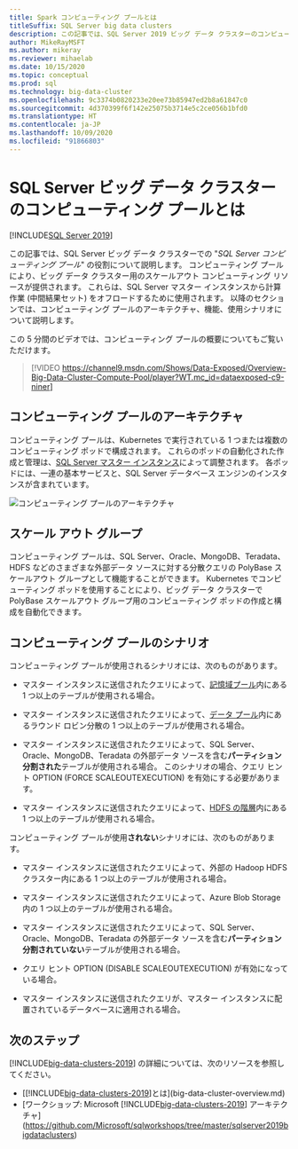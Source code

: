 ```yaml
---
title: Spark コンピューティング プールとは
titleSuffix: SQL Server big data clusters
description: この記事では、SQL Server 2019 ビッグ データ クラスターのコンピューティング プールについて説明します。
author: MikeRayMSFT
ms.author: mikeray
ms.reviewer: mihaelab
ms.date: 10/15/2020
ms.topic: conceptual
ms.prod: sql
ms.technology: big-data-cluster
ms.openlocfilehash: 9c3374b0820233e20ee73b85947ed2b8a61847c0
ms.sourcegitcommit: 4d370399f6f142e25075b3714e5c2ce056b1bfd0
ms.translationtype: HT
ms.contentlocale: ja-JP
ms.lasthandoff: 10/09/2020
ms.locfileid: "91866803"
---
```

# <a name="what-are-compute-pools-sql-server-big-data-clusters"></a>SQL Server ビッグ データ クラスターのコンピューティング プールとは

[!INCLUDE[SQL Server 2019](../includes/applies-to-version/sqlserver2019.md)]

この記事では、SQL Server ビッグ データ クラスターでの "*SQL Server コンピューティング プール*" の役割について説明します。 コンピューティング プールにより、ビッグ データ クラスター用のスケールアウト コンピューティング リソースが提供されます。 これらは、SQL Server マスター インスタンスから計算作業 (中間結果セット) をオフロードするために使用されます。 以降のセクションでは、コンピューティング プールのアーキテクチャ、機能、使用シナリオについて説明します。

この 5 分間のビデオでは、コンピューティング プールの概要についてもご覧いただけます。

> [!VIDEO https://channel9.msdn.com/Shows/Data-Exposed/Overview-Big-Data-Cluster-Compute-Pool/player?WT.mc_id=dataexposed-c9-niner]

## <a name="compute-pool-architecture"></a>コンピューティング プールのアーキテクチャ

コンピューティング プールは、Kubernetes で実行されている 1 つまたは複数のコンピューティング ポッドで構成されます。 これらのポッドの自動化された作成と管理は、[SQL Server マスター インスタンス](concept-master-instance.md)によって調整されます。 各ポッドには、一連の基本サービスと、SQL Server データベース エンジンのインスタンスが含まれています。

![コンピューティング プールのアーキテクチャ](media/concept-compute-pool/compute-pool-architecture.png)

## <a name="scale-out-groups"></a>スケール アウト グループ

コンピューティング プールは、SQL Server、Oracle、MongoDB、Teradata、HDFS などのさまざまな外部データ ソースに対する分散クエリの PolyBase スケールアウト グループとして機能することができます。 Kubernetes でコンピューティング ポッドを使用することにより、ビッグ データ クラスターで PolyBase スケールアウト グループ用のコンピューティング ポッドの作成と構成を自動化できます。

## <a name="compute-pool-scenarios"></a>コンピューティング プールのシナリオ

コンピューティング プールが使用されるシナリオには、次のものがあります。

- マスター インスタンスに送信されたクエリによって、[記憶域プール](concept-storage-pool.md)内にある 1 つ以上のテーブルが使用される場合。

- マスター インスタンスに送信されたクエリによって、[データ プール](concept-data-pool.md)内にあるラウンド ロビン分散の 1 つ以上のテーブルが使用される場合。

- マスター インスタンスに送信されたクエリによって、SQL Server、Oracle、MongoDB、Teradata の外部データ ソースを含む**パーティション分割された**テーブルが使用される場合。 このシナリオの場合、クエリ ヒント OPTION (FORCE SCALEOUTEXECUTION) を有効にする必要があります。

- マスター インスタンスに送信されたクエリによって、[HDFS の階層](hdfs-tiering.md)内にある 1 つ以上のテーブルが使用される場合。

コンピューティング プールが使用**されない**シナリオには、次のものがあります。

- マスター インスタンスに送信されたクエリによって、外部の Hadoop HDFS クラスター内にある 1 つ以上のテーブルが使用される場合。

- マスター インスタンスに送信されたクエリによって、Azure Blob Storage 内の 1 つ以上のテーブルが使用される場合。

- マスター インスタンスに送信されたクエリによって、SQL Server、Oracle、MongoDB、Teradata の外部データ ソースを含む**パーティション分割されていない**テーブルが使用される場合。

- クエリ ヒント OPTION (DISABLE SCALEOUTEXECUTION) が有効になっている場合。

- マスター インスタンスに送信されたクエリが、マスター インスタンスに配置されているデータベースに適用される場合。

## <a name="next-steps"></a>次のステップ

[!INCLUDE[big-data-clusters-2019](../includes/ssbigdataclusters-ss-nover.md)] の詳細については、次のリソースを参照してください。

- [[!INCLUDE[big-data-clusters-2019](../includes/ssbigdataclusters-ver15.md)]とは](big-data-cluster-overview.md)
- [ワークショップ: Microsoft [!INCLUDE[big-data-clusters-2019](../includes/ssbigdataclusters-ss-nover.md)] アーキテクチャ](https://github.com/Microsoft/sqlworkshops/tree/master/sqlserver2019bigdataclusters)
